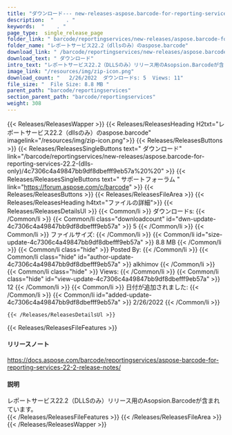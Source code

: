 ```yaml
---
title: "ダウンロード--- new-releases-aspose.barcode-for-reporting-services-22.2-（dllsのみ）。" 
description:  "    . " 
keywords:  "    . " 
page_type:  single_release_page
folder_link: " barcode/reportingservices/new-releases/aspose.barcode-for-reporting-services-22.2-(dlls-only)/"
folder_name: "レポートサービス22.2（dllsのみ）のaspose.barcode"
download_link: " /barcode/reportingservices/new-releases/aspose.barcode-for-reporting-services-22.2-(dlls-only)/4c7306c4a49847bb9df8dbefff9eb57a"
download_text: " ダウンロード"
intro_text: "レポートサービス22.2（DLLSのみ）リリース用のAsopsion.Barcodeが含まれています。"
image_link: "/resources/img/zip-icon.png"
download_count: "   2/26/2022  ダウンロードs: 5  Views: 11"
file_size: "  File Size: 8.8 MB "
parent_path: "barcode/reportingservices"
section_parent_path: "barcode/reportingservices"
weight: 308
---
```


{{< Releases/ReleasesWapper >}}
  {{< Releases/ReleasesHeading H2txt="レポートサービス22.2（dllsのみ）のaspose.barcode" imagelink="/resources/img/zip-icon.png">}}
  {{< Releases/ReleasesButtons >}}
    {{< Releases/ReleasesSingleButtons text=" ダウンロード" link="/barcode/reportingservices/new-releases/aspose.barcode-for-reporting-services-22.2-(dlls-only)/4c7306c4a49847bb9df8dbefff9eb57a%20%20" >}}
    {{< Releases/ReleasesSingleButtons text=" サポートフォーラム " link="https://forum.aspose.com/c/barcode" >}}
  {{< Releases/ReleasesButtons >}}
  {{< Releases/ReleasesFileArea >}}
    {{< Releases/ReleasesHeading h4txt="ファイルの詳細">}}
    {{< Releases/ReleasesDetailsUl >}}
            {{< Common/li  >}} ダウンロードs: {{< /Common/li >}} 
      {{< Common/li class="downloadcount" id="dwn-update-4c7306c4a49847bb9df8dbefff9eb57a" >}} 5 {{< /Common/li >}} 
      {{< Common/li  >}} ファイルサイズ: {{< /Common/li >}} 
      {{< Common/li id="size-update-4c7306c4a49847bb9df8dbefff9eb57a" >}} 8.8 MB {{< /Common/li >}} 
      {{< Common/li  class="hide" >}} Posted By: {{< /Common/li >}} 
      {{< Common/li class="hide" id="author-update-4c7306c4a49847bb9df8dbefff9eb57a" >}} alkhimov {{< /Common/li >}} 
      {{< Common/li class="hide"  >}} Views: {{< /Common/li >}} 
      {{< Common/li class="hide" id="view-update-4c7306c4a49847bb9df8dbefff9eb57a" >}} 12 {{< /Common/li >}} 
      {{< Common/li  >}} 日付が追加されました: {{< /Common/li >}} 
      {{< Common/li id="added-update-4c7306c4a49847bb9df8dbefff9eb57a" >}} 2/26/2022 {{< /Common/li >}} 

    {{< /Releases/ReleasesDetailsUl >}}

  {{< Releases/ReleasesFileFeatures >}}
      <h4>リリースノート</h4><div><a href="https://docs.aspose.com/barcode/reportingservices/aspose-barcode-for-reporting-services-22-2-release-notes/">https://docs.aspose.com/barcode/reportingservices/aspose-barcode-for-reporting-services-22-2-release-notes/</a></div><h4>説明</h4><div class="HTMLDescription">レポートサービス22.2（DLLSのみ）リリース用のAsopsion.Barcodeが含まれています。</div>
  {{< /Releases/ReleasesFileFeatures >}}
 {{< /Releases/ReleasesFileArea >}}
{{< /Releases/ReleasesWapper >}}


